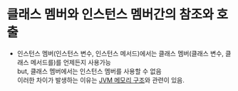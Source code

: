 # 클래스 멤버와 인스턴스 멤버간의 참조와 호출
  - 인스턴스 멤버(인스턴스 변수, 인스턴스 메서드)에서는 클래스 멤버(클래스 변수, 클래스 메서드를)를 언제든지 사용가능 <br>
    but, 클래스 멤버에서는 인스턴스 멤버를 사용할 수 없음 <br>
    이러한 차이가 발생하는 이유는 [JVM 메모리 구조]()와 관련이 있음.
